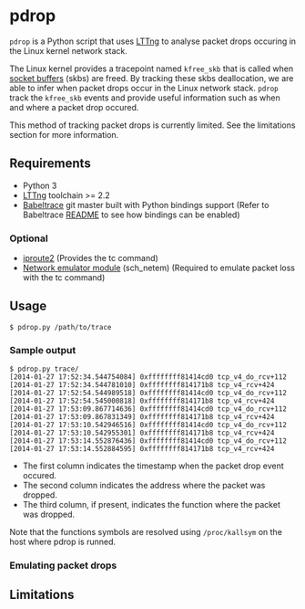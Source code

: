 pdrop
=====

`pdrop` is a Python script that uses [LTTng](http://www.lttng.org) to analyse packet drops occuring in the Linux kernel network stack.

The Linux kernel provides a tracepoint named `kfree_skb` that is called when [socket buffers](http://vger.kernel.org/~davem/skb.html) (skbs) are freed. By tracking these skbs deallocation, we are able to infer when packet drops occur in the Linux network stack. `pdrop` track the `kfree_skb` events and provide useful information such as when and where a packet drop occured. 

This method of tracking packet drops is currently limited. See the limitations section for more information.

## Requirements

* Python 3
* [LTTng](http://www.lttng.org) toolchain >= 2.2
* [Babeltrace](http://www.efficios.com/babeltrace) git master built with Python bindings support (Refer to Babeltrace [README](http://git.efficios.com/?p=babeltrace.git;a=blob_plain;f=README;hb=HEAD) to see how bindings can be enabled)

### Optional
* [iproute2](http://www.linuxfoundation.org/collaborate/workgroups/networking/iproute2) (Provides the tc command)
* [Network emulator module](http://www.linuxfoundation.org/collaborate/workgroups/networking/netem) (sch_netem) (Required to emulate packet loss with the tc command)

## Usage

````
$ pdrop.py /path/to/trace
````

### Sample output

````
$ pdrop.py trace/
[2014-01-27 17:52:34.544754084] 0xffffffff81414cd0 tcp_v4_do_rcv+112
[2014-01-27 17:52:34.544781010] 0xffffffff814171b8 tcp_v4_rcv+424
[2014-01-27 17:52:54.544989518] 0xffffffff81414cd0 tcp_v4_do_rcv+112
[2014-01-27 17:52:54.545000818] 0xffffffff814171b8 tcp_v4_rcv+424
[2014-01-27 17:53:09.867714636] 0xffffffff81414cd0 tcp_v4_do_rcv+112
[2014-01-27 17:53:09.867831349] 0xffffffff814171b8 tcp_v4_rcv+424
[2014-01-27 17:53:10.542946516] 0xffffffff81414cd0 tcp_v4_do_rcv+112
[2014-01-27 17:53:10.542955301] 0xffffffff814171b8 tcp_v4_rcv+424
[2014-01-27 17:53:14.552876436] 0xffffffff81414cd0 tcp_v4_do_rcv+112
[2014-01-27 17:53:14.552884595] 0xffffffff814171b8 tcp_v4_rcv+424
````
* The first column indicates the timestamp when the packet drop event occured.
* The second column indicates the address where the packet was dropped.
* The third column, if present, indicates the function where the packet was dropped.

Note that the functions symbols are resolved using `/proc/kallsym` on the host where pdrop is runned.

### Emulating packet drops



## Limitations
